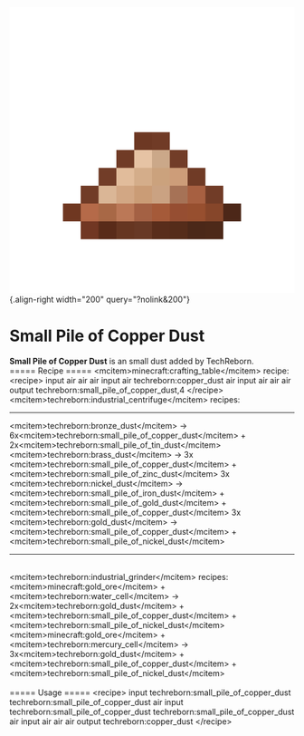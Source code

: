 ![small_pile_of_copper_dust.png](/media/mods/techreborn/small_pile_of_copper_dust.png){.align-right width="200" query="?nolink&200"}

# Small Pile of Copper Dust

**Small Pile of Copper Dust** is an small dust added by TechReborn.\
===== Recipe ===== \<mcitem\>minecraft:crafting_table\</mcitem\> recipe:\
\<recipe\> input air air air input air techreborn:copper_dust air input air air air output techreborn:small_pile_of_copper_dust,4 \</recipe\>\
\<mcitem\>techreborn:industrial_centrifuge\</mcitem\> recipes:

  ------------------- ------------------------------
  \<mcitem\>techreborn:bronze_dust\</mcitem\> -\> 6x\<mcitem\>techreborn:small_pile_of_copper_dust\</mcitem\> + 2x\<mcitem\>techreborn:small_pile_of_tin_dust\</mcitem\>                                                             \<mcitem\>techreborn:brass_dust\</mcitem\> -\> 3x \<mcitem\>techreborn:small_pile_of_copper_dust\</mcitem\> + \<mcitem\>techreborn:small_pile_of_zinc_dust\</mcitem\>
  3x \<mcitem\>techreborn:nickel_dust\</mcitem\> -\> \<mcitem\>techreborn:small_pile_of_iron_dust\</mcitem\> + \<mcitem\>techreborn:small_pile_of_gold_dust\</mcitem\> + \<mcitem\>techreborn:small_pile_of_copper_dust\</mcitem\>   3x \<mcitem\>techreborn:gold_dust\</mcitem\> -\> \<mcitem\>techreborn:small_pile_of_copper_dust\</mcitem\> + \<mcitem\>techreborn:small_pile_of_nickel_dust\</mcitem\>
  ------------------- ------------------------------

\
\<mcitem\>techreborn:industrial_grinder\</mcitem\> recipes:\
\<mcitem\>minecraft:gold_ore\</mcitem\> + \<mcitem\>techreborn:water_cell\</mcitem\> -\> 2x\<mcitem\>techreborn:gold_dust\</mcitem\> + \<mcitem\>techreborn:small_pile_of_copper_dust\</mcitem\> + \<mcitem\>techreborn:small_pile_of_nickel_dust\</mcitem\>\
\<mcitem\>minecraft:gold_ore\</mcitem\> + \<mcitem\>techreborn:mercury_cell\</mcitem\> -\> 3x\<mcitem\>techreborn:gold_dust\</mcitem\> + \<mcitem\>techreborn:small_pile_of_copper_dust\</mcitem\> + \<mcitem\>techreborn:small_pile_of_nickel_dust\</mcitem\>\
\
===== Usage ===== \<recipe\> input techreborn:small_pile_of_copper_dust techreborn:small_pile_of_copper_dust air input techreborn:small_pile_of_copper_dust techreborn:small_pile_of_copper_dust air input air air air output techreborn:copper_dust \</recipe\>
